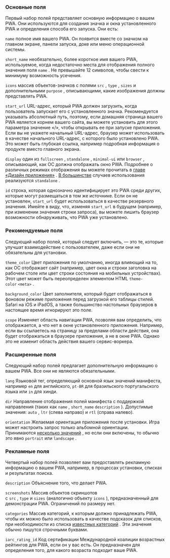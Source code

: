 ### Основные поля

Первый набор полей представляет основную информацию о вашем PWA. Они используются для создания значка и окна установленного PWA и определения способа его запуска. Они есть:

`name`
	 полное имя вашего PWA. Он появится вместе со значком на главном экране, панели запуска, доке или меню операционной системы.

`short_name`
	 необязательно, более короткое имя вашего PWA, используемое, когда недостаточно места для отображения полного значения поля `name` . Не превышайте 12 символов, чтобы свести к минимуму возможность усечения.

`icons`
	массив объектов-значков с полями `src` , `type` , `sizes` и дополнительными `purpose` , описывающими, какие изображения должны представлять PWA.

`start_url`
	URL-адрес, который PWA должен загрузить, когда пользователь запускает его с установленного значка. Рекомендуется указывать абсолютный путь, поэтому, если домашняя страница вашего PWA является корнем вашего сайта, вы можете установить для этого параметра значение «/», чтобы открывать ее при запуске приложения. Если вы не укажете начальный URL-адрес, браузер может использовать в качестве начального URL-адрес, с которого было установлено PWA. Это может быть глубокая ссылка, например подробная информация о продукте вместо главного экрана.

`display`
	один из `fullscreen` , `standalone` , `minimal-ui` или `browser` , описывающий, как ОС должна отображать окно PWA. Подробнее о различных режимах отображения вы можете прочитать в [главе «Дизайн приложения»](https://web.dev/learn/pwa/app-design?hl=ru#display_modes) . [В большинстве](https://almanac.httparchive.org/en/2021/pwa#top-manifest-display-values) случаев использования реализуются `standalone` .

`id`
	строка, которая однозначно идентифицирует это PWA среди других, которые могут размещаться в том же источнике. Если он не установлен, `start_url` будет использоваться в качестве резервного значения. Имейте в виду, что, изменяя `start_url` в будущем (например, при изменении значения строки запроса), вы можете лишить браузер возможности обнаруживать, что PWA уже установлено.

### Рекомендуемые поля

Следующий набор полей, который следует включить, — это те, которые улучшат взаимодействие с пользователем, даже если они не обязательны для установки.

`theme_color`
	Цвет приложения по умолчанию, иногда влияющий на то, как ОС отображает сайт (например, цвет окна и строки заголовка на рабочем столе или цвет строки состояния на мобильных устройствах). Этот цвет может быть переопределен элементом HTML `theme-color` `<meta>` .

`background_color`
	Цвет заполнителя, который будет отображаться в фоновом режиме приложения перед загрузкой его таблицы стилей. Safari на iOS и iPadOS, а также большинство настольных браузеров в настоящее время игнорируют это поле.

`scope`
	Изменяет область навигации PWA, позволяя вам определить, что отображается, а что нет в окне установленного приложения. Например, если вы ссылаетесь на страницу за пределами области действия, она будет отображаться в браузере приложения, а не в окне PWA. Однако это не изменит область действия вашего сервис-воркера.

### Расширенные поля

Следующий набор полей предлагает дополнительную информацию о вашем PWA. Все они не являются обязательными.

`lang`
	Языковой тег, определяющий основной язык значений манифеста, например `en` для английского, `pt-BR` для бразильского португальского языка или `in` для хинди.

`dir`
	Направление отображения полей манифеста с поддержкой направления (таких как `name` , `short_name` `description` ). Допустимые значения: `auto` , `ltr` (слева направо) и `rtl` (справа налево).

`orientation`
	Желаемая ориентация приложения после установки. Игра может настроить запрос только альбомной ориентации. Принимаются [несколько значений](https://developer.mozilla.org/docs/Web/Manifest/orientation#values) , но если они включены, то обычно это явно `portrait` или `landscape` .

### Рекламные поля

Четвертый набор полей позволяет вам предоставлять рекламную информацию о вашем PWA, например, в процессах установки, списках и результатах поиска.

`description`
	Объяснение того, что делает PWA.

`screenshots`
	Массив объектов скриншотов с `src` , `type` и `sizes` (аналогично объекту `icons` ), предназначенный для демонстрации PWA. Ограничений по размеру нет.

`categories`
	Массив категорий, к которым должно принадлежать PWA, чтобы их можно было использовать в качестве подсказок для списков, при необходимости из списка [известных категорий](https://www.w3.org/TR/manifest-app-info/#categories-member) . Эти значения обычно пишутся строчными буквами.

`iarc_rating_id`
	Код сертификации Международной коалиции возрастных рейтингов для PWA, если он у вас есть. Он предназначен для определения того, для какого возраста подходит ваше PWA.